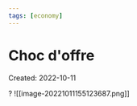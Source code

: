 ```yaml
---
tags: [economy] 
---
```

# Choc d'offre
Created: 2022-10-11

?
![[image-20221011155123687.png]]
<!--SR:!2024-01-23,283,250-->

   